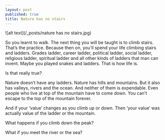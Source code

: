 ```yaml
---
layout: post
published: true
title: Nature has no stairs
---
```

![alt text](/_posts/nature has no stairs.jpg)


So you learnt to walk. The next thing you will be taught is to climb stairs. That’s the practice. Because then on, you’ll spend your life climbing stairs and ladders. Grades ladder, career ladder, political ladder, social ladder, religious ladder, spiritual ladder and all other kinds of ladders that man can invent. Maybe you played snakes and ladders. That is how life is.

Is that really true?

Nature doesn’t have any ladders. Nature has hills and mountains. But it also has valleys, rivers and the ocean. And neither of them is expendable. Even people who live at top of the mountain have to come down. You can’t escape to the top of the mountain forever.

And if your ‘value’ changes as you climb up or down. Then ‘your value’ was actually value of the ladder or the mountain.

What happens if you climb down the peak?

What if you meet the river or the sea?
